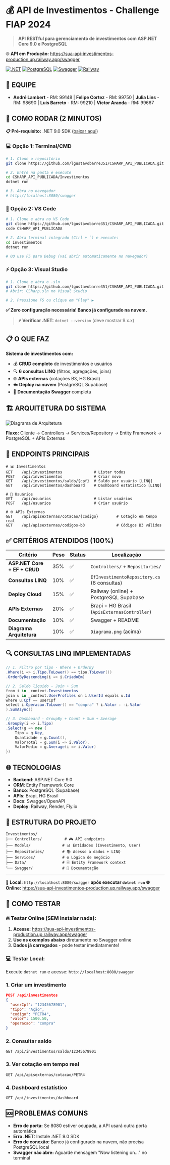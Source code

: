 # 💰 API de Investimentos - Challenge FIAP 2024

> **API RESTful para gerenciamento de investimentos com ASP.NET Core 9.0 e PostgreSQL**

🌐 **API em Produção:** https://sua-api-investimentos-production.up.railway.app/swagger

[![.NET](https://img.shields.io/badge/.NET-9.0-purple.svg)](https://dotnet.microsoft.com/)
[![PostgreSQL](https://img.shields.io/badge/PostgreSQL-16-336791.svg)](https://www.postgresql.org/)
[![Swagger](https://img.shields.io/badge/Swagger-OpenAPI-85EA2D.svg)](https://swagger.io/)
[![Railway](https://img.shields.io/badge/Deploy-Railway-success.svg)](https://sua-api-investimentos-production.up.railway.app)

## 👥 **EQUIPE**
- **André Lambert** - RM: 99148 | **Felipe Cortez** - RM: 99750 | **Julia Lins** - RM: 98690 | **Luis Barreto** - RM: 99210 | **Victor Aranda** - RM: 99667

## 🚀 **COMO RODAR (2 MINUTOS)**

**📋 Pré-requisito:** .NET 9.0 SDK ([baixar aqui](https://dotnet.microsoft.com/download/dotnet/9.0))

### **💻 Opção 1: Terminal/CMD**
```bash
# 1. Clone o repositório
git clone https://github.com/lgustavobarre351/CSHARP_API_PUBLICADA.git

# 2. Entre na pasta e execute
cd CSHARP_API_PUBLICADA/Investimentos
dotnet run

# 3. Abra no navegador
# http://localhost:8080/swagger
```

### **🔧 Opção 2: VS Code**
```bash
# 1. Clone e abra no VS Code
git clone https://github.com/lgustavobarre351/CSHARP_API_PUBLICADA.git
code CSHARP_API_PUBLICADA

# 2. Abra terminal integrado (Ctrl + `) e execute:
cd Investimentos
dotnet run

# OU use F5 para Debug (vai abrir automaticamente no navegador)
```

### **⚡ Opção 3: Visual Studio**
```bash
# 1. Clone e abra o .sln
git clone https://github.com/lgustavobarre351/CSHARP_API_PUBLICADA.git
# Abrir: CSharp.sln no Visual Studio

# 2. Pressione F5 ou clique em "Play" ▶️
```

**✅ Zero configuração necessária! Banco já configurado na nuvem.**

> **⚡ Verificar .NET:** `dotnet --version` (deve mostrar 9.x.x)

## 📋 **O QUE FAZ**

**Sistema de investimentos com:**
- 💰 **CRUD completo** de investimentos e usuários
- 🔍 **6 consultas LINQ** (filtros, agregações, joins)
- 🌐 **APIs externas** (cotações B3, HG Brasil) 
- ☁️ **Deploy na nuvem** (PostgreSQL Supabase)
- 📖 **Documentação Swagger** completa

## 🏗️ **ARQUITETURA DO SISTEMA**

![Diagrama de Arquitetura](Diagrama.png)

**Fluxo:** Cliente → Controllers → Services/Repository → Entity Framework → PostgreSQL + APIs Externas

## 🎯 **ENDPOINTS PRINCIPAIS**

```http
# 📊 Investimentos
GET    /api/investimentos              # Listar todos
POST   /api/investimentos              # Criar novo
GET    /api/investimentos/saldo/{cpf}  # Saldo por usuário [LINQ]
GET    /api/investimentos/dashboard    # Dashboard estatístico [LINQ]

# 👥 Usuários  
GET    /api/usuarios                   # Listar usuários
POST   /api/usuarios                   # Criar usuário

# 🌐 APIs Externas
GET    /api/apisexternas/cotacao/{codigo}        # Cotação em tempo real
GET    /api/apisexternas/codigos-b3              # Códigos B3 válidos
```

## ✅ **CRITÉRIOS ATENDIDOS (100%)**

| Critério | Peso | Status | Localização |
|----------|------|--------|-------------|
| **ASP.NET Core + EF + CRUD** | 35% | ✅ | `Controllers/` + `Repositories/` |
| **Consultas LINQ** | 10% | ✅ | `EfInvestimentoRepository.cs` (6 consultas) |
| **Deploy Cloud** | 15% | ✅ | Railway (online) + PostgreSQL Supabase |
| **APIs Externas** | 20% | ✅ | Brapi + HG Brasil (`ApisExternasController`) |
| **Documentação** | 10% | ✅ | Swagger + README |
| **Diagrama Arquitetura** | 10% | ✅ | `Diagrama.png` (acima) |

## 🔍 **CONSULTAS LINQ IMPLEMENTADAS**

```csharp
// 1. Filtro por tipo - Where + OrderBy
.Where(i => i.Tipo.ToLower() == tipo.ToLower())
.OrderByDescending(i => i.CriadoEm)

// 2. Saldo líquido - Join + Sum  
from i in _context.Investimentos
join u in _context.UserProfiles on i.UserId equals u.Id
where u.Cpf == userCpf
select i.Operacao.ToLower() == "compra" ? i.Valor : -i.Valor
).SumAsync()

// 3. Dashboard - GroupBy + Count + Sum + Average
.GroupBy(i => i.Tipo)
.Select(g => new {
    Tipo = g.Key,
    Quantidade = g.Count(),
    ValorTotal = g.Sum(i => i.Valor),
    ValorMedio = g.Average(i => i.Valor)
})
```

## 🌐 **TECNOLOGIAS**

- **Backend**: ASP.NET Core 9.0
- **ORM**: Entity Framework Core
- **Banco**: PostgreSQL (Supabase)
- **APIs**: Brapi, HG Brasil  
- **Docs**: Swagger/OpenAPI
- **Deploy**: Railway, Render, Fly.io

## 📖 **ESTRUTURA DO PROJETO**

```
Investimentos/
├── Controllers/          # 🎮 API endpoints
├── Models/              # 📊 Entidades (Investimento, User)  
├── Repositories/        # 📚 Acesso a dados + LINQ
├── Services/            # ⚙️ Lógica de negócio
├── Data/                # 🗄️ Entity Framework context
└── Swagger/             # 📖 Documentação
```

---

**🎯 Local:** `http://localhost:8080/swagger` **após executar `dotnet run`**
**🌐 Online:** https://sua-api-investimentos-production.up.railway.app/swagger

## 🧪 **COMO TESTAR**

### **🔥 Testar Online (SEM instalar nada):**
1. **Acesse:** https://sua-api-investimentos-production.up.railway.app/swagger
2. **Use os exemplos abaixo** diretamente no Swagger online
3. **Dados já carregados** - pode testar imediatamente!

### **💻 Testar Local:**
Execute `dotnet run` e acesse: `http://localhost:8080/swagger`

### **1. Criar um investimento**
```json
POST /api/investimentos
{
  "userCpf": "12345678901",
  "tipo": "Ação",
  "codigo": "PETR4", 
  "valor": 1500.50,
  "operacao": "compra"
}
```

### **2. Consultar saldo**
```
GET /api/investimentos/saldo/12345678901
```

### **3. Ver cotação em tempo real**
```
GET /api/apisexternas/cotacao/PETR4
```

### **4. Dashboard estatístico**
```
GET /api/investimentos/dashboard
```

## 🆘 **PROBLEMAS COMUNS**

- **Erro de porta:** Se 8080 estiver ocupada, a API usará outra porta automática
- **Erro .NET:** Instale .NET 9.0 SDK 
- **Erro de conexão:** Banco já configurado na nuvem, não precisa PostgreSQL local
- **Swagger não abre:** Aguarde mensagem "Now listening on..." no terminal

